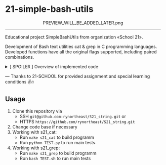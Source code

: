 
# 21-simple-bash-utils

<div align="center">PREVIEW_WILL_BE_ADDED_LATER.png</div>

***

Educational project SimpleBashUtils from organization «School 21».  
  
Development of Bash text utilities cat & grep in C programming languages. Developed functions have all the original flags supported, including paired combinations.

<details>
<summary>[ SPOILER ] Overview of implemented code</summary>

### s21_cat
  
TEMPLATE: `cat [OPTION] [FILE]`
  
| No. | Option | Description | Status |
| ------ | ------ | ------ | ------ |
| 1 | -b (GNU: --number-nonblank) | numbers only non-empty lines | ✅ |
| 2 | -e подразумевает -v (только GNU: -E то же самое, но без -v) | but also display end-of-line characters as $ | ✅ |
| 3 | -n (GNU: --number) | number all output lines | ✅ |
| 4 | -s (GNU: --squeeze-blank) | squeeze multiple adjacent blank lines | ✅ |
| 5 | -t подразумевает -v (GNU: -T то же самое, но без -v) | but also display tabs as ^I | ✅ |

### s21_grep
  
TEMPLATE: `grep [OPTION] [TEMPLATE] [FILE]`
  
| No. | Option | Description | Status |
| ------ | ------ | ------ | ------ |
| 1 | -e | pattern | ✅ |
| 2 | -i | ignore uppercase vs. lowercase | ✅ |
| 3 | -v | invert match | ✅ |
| 4 | -c | output count of matching lines only. | ✅ |
| 5 | -l | output matching files only | ✅ |
| 6 | -n | precede each matching line with a line number | ✅ |
| 7 | -h | output matching lines without preceding them by file names | ✅ |
| 8 | -s | suppress error messages about nonexistent or unreadable files | ✅ |
| 9 | -f file | take regexes from a file | ✅ |
| 10 | -o | output the matched parts of a matching line | ✅ |

</details>

— Thanks to 21-SCHOOL for provided assignment and special learning conditions ✌️🔥

## Usage

1. Clone this repository via
    - SSH `git@github.com:rynortheast/S21_string.git` or
    - HTTPS `https://github.com/rynortheast/S21_string.git`
2. Change code base if necessary
3. Working with s21_cat:
    - Run `make s21_cat` to build programm
    - Run `python TEST.py` to run main tests
4. Working with s21_grep:
    - Run `make s21_grep` to build programm
    - Run `bash TEST.sh` to run main tests
